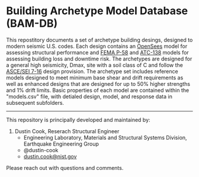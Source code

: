 # Building Archetype Model Database (BAM-DB)

This repostitory documents a set of archetype building desings, designed to modern seismic U.S. codes. Each design contains an [OpenSees](https://opensees.berkeley.edu/) model for assessing structural performance and [FEMA P-58](https://femap58.atcouncil.org/) and [ATC-138](https://www.atcouncil.org/atc-138) models for assessing building loss and downtime risk. The archetypes are designed for a general high seismicity, Dmax, site with a soil class of C and follow the [ASCE/SEI 7-16](https://www.asce.org/publications-and-news/asce-7) design provision. The archetype set includes reference models designed to meet minimum base shear and drift requirements as well as enhanced designs that are designed for up to 50% higher strengths and 1% drift limits. Basic properties of each model are contained within the "models.csv" file, with detialed design, model, and response data in subsequent subfolders.

---

This repository is principally developed and maintained by:

1. Dustin Cook, Reserach Structural Engineer
   - Engineering Laboratory, Materials and Structural Systems Division, Earthquake Engineering Group
   - @dustin-cook
   - dustin.cook@nist.gov

Please reach out with questions and comments.
